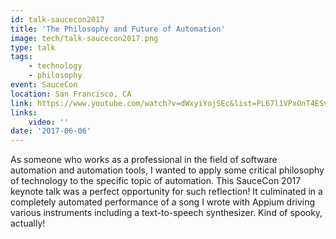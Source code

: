 ```yaml
---
id: talk-saucecon2017
title: 'The Philosophy and Future of Automation'
image: tech/talk-saucecon2017.png
type: talk
tags:
    - technology
    - philosophy
event: SauceCon
location: San Francisco, CA
link: https://www.youtube.com/watch?v=dWxyiYojSEc&list=PL67l1VPxOnT4ESvddNTyGGO5R3stfF77k&index=3
links:
    video: ''
date: '2017-06-06'
---
```


As someone who works as a professional in the field of software automation and automation tools,
I wanted to apply some critical philosophy of technology to the specific topic of automation. This
SauceCon 2017 keynote talk was a perfect opportunity for such reflection! It culminated in
a completely automated performance of a song I wrote with Appium driving various instruments
including a text-to-speech synthesizer. Kind of spooky, actually!

